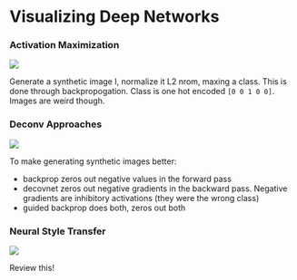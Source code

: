 # Visualizing Deep Networks

### Activation Maximization
![](https://i.imgur.com/bKFfWQy.png)

Generate a synthetic image I, normalize it L2 nrom, maxing a class. This is done through backpropogation. Class is one hot encoded `[0 0 1 0 0]`. Images are weird though.

### Deconv Approaches
![](https://i.imgur.com/L9W4AWf.png)

To make generating synthetic images better:
* backprop zeros out negative values in the forward pass
* decovnet zeros out negative gradients in the backward pass. Negative gradients are inhibitory activations (they were the wrong class)
* guided backprop does both, zeros out both

### Neural Style Transfer
![](https://i.imgur.com/xdURQhp.jpg)

Review this!
